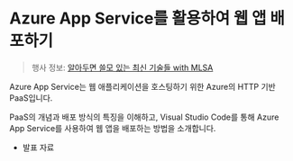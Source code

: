 # Azure App Service를 활용하여 웹 앱 배포하기

> 행사 정보: [알아두면 쓸모 있는 최신 기술들 with MLSA](https://event-us.kr/mlsakorea/event/87607?utm_source=eventus&utm_medium=organic&utm_campaign=channel-event)

Azure App Service는 웹 애플리케이션을 호스팅하기 위한 Azure의 HTTP 기반 PaaS입니다.

PaaS의 개념과 배포 방식의 특징을 이해하고, Visual Studio Code를 통해 Azure App Service를 사용하여 웹 앱을 배포하는 방법을 소개합니다.

- 발표 자료
